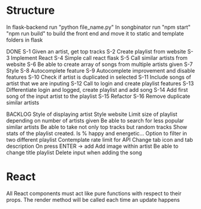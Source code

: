 # Structure

In flask-backend run "python file_name.py"
In songbinator run "npm start"
"npm run build" to build the front end and move it to static and template folders in flask

DONE
S-1 Given an artist, get top tracks
S-2 Create playlist from website
S-3 Implement React
S-4 Simple call react flask
S-5 Call similar artists from website
S-6 Be able to create array of songs from multiple artists given
S-7 Style
S-8 Autocomplete feature
S-9 Autocomplete improvement and disable features
S-10 Check if artist is duplicated in selected
S-11 Include songs of artist that we are inputing
S-12 Call to login and create playlist features
S-13 Differentiate login and logged, create playlist and add song
S-14 Add first song of the input artist to the playlist
S-15 Refactor
S-16 Remove duplicate similar artists

BACKLOG
Style of displaying artist
Style website
Limit size of playlist depending on number of artists given
Be able to search for less popular similar artists
Be able to take not only top tracks but random tracks
Show stats of the playlist created. Is % happy and energetic...
Option to filter in two different playlist
Contemplate rate limit for API
Change tab icon and tab description
On press ENTER -> add
Add image within artist
Be able to change title playlist
Delete input when adding the song


# React
All React components must act like pure functions with respect to their props.
The render method will be called each time an update happens